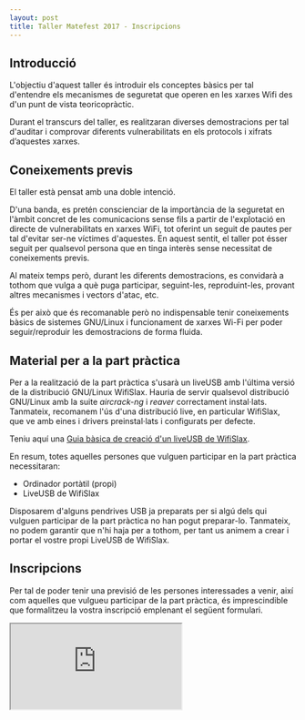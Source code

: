 ```yaml
---
layout: post
title: Taller Matefest 2017 - Inscripcions
---
```


## Introducció
L'objectiu d'aquest taller és introduir els conceptes bàsics per tal d'entendre els mecanismes de seguretat que operen en les xarxes Wifi des d'un punt de vista teoricopràctic.

Durant el transcurs del taller, es realitzaran diverses demostracions per tal d'auditar i comprovar diferents vulnerabilitats en els protocols i xifrats d’aquestes xarxes.

## Coneixements previs
El taller està pensat amb una doble intenció.

D'una banda, es pretén conscienciar de la importància de la seguretat en l'àmbit concret de les comunicacions sense fils a partir de l'explotació en directe de vulnerabilitats en xarxes WiFi, tot oferint un seguit de pautes per tal d'evitar ser-ne víctimes d'aquestes. En aquest sentit, el taller pot ésser seguit per qualsevol persona que en tinga interès sense necessitat de coneixements previs.

Al mateix temps però, durant les diferents demostracions, es convidarà a tothom que vulga a què puga participar, seguint-les, reproduint-les, provant altres mecanismes i vectors d'atac, etc.

És per això que és recomanable però no indispensable tenir coneixements bàsics de sistemes GNU/Linux i funcionament de xarxes Wi-Fi per poder seguir/reproduir les demostracions de forma fluida.

## Material per a la part pràctica
Per a la realització de la part pràctica s'usarà un liveUSB amb l'última versió de la distribució GNU/Linux WifiSlax. Hauria de servir qualsevol distribució GNU/Linux amb la suite *aircrack-ng* i *reaver* correctament instal·lats. Tanmateix, recomanem l'ús d'una distribució live, en particular WifiSlax, que ve amb eines i drivers preinstal·lats i configurats per defecte.

Teniu aquí una [Guia bàsica de creació d'un liveUSB de WifiSlax](/LiveUSB-WifiSlax/).

En resum, totes aquelles persones que vulguen participar en la part pràctica necessitaran:
* Ordinador portàtil (propi)
* LiveUSB de WifiSlax

Disposarem d'alguns pendrives USB ja preparats per si algú dels qui vulguen participar de la part pràctica no han pogut preparar-lo. Tanmateix, no podem garantir que n'hi haja per a tothom, per tant us animem a crear i portar el vostre propi LiveUSB de WifiSlax.

## Inscripcions
Per tal de poder tenir una previsió de les persones interessades a venir, així com aquelles que vulgueu participar de la part pràctica, és imprescindible que formalitzeu la vostra inscripció emplenant el següent formulari.

<div class="embed-responsive embed-responsive-4by3">
  <iframe class="embed-responsive-item" src="https://docs.google.com/forms/d/e/1FAIpQLSdcYZj2-6k-wxX9WbK7Vn9R-DI9AWBDVlsEbVtptEUDOwxegw/viewform?embedded=true"></iframe>
</div>
